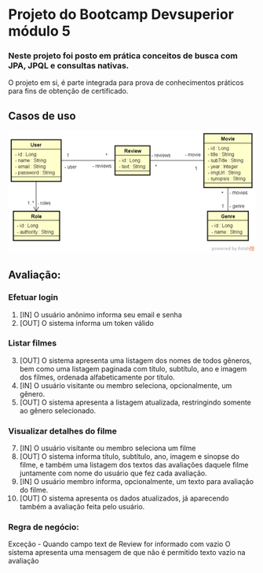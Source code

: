# Projeto do Bootcamp Devsuperior módulo 5
### Neste projeto foi posto em prática conceitos de busca com JPA, JPQL e consultas nativas.
O projeto em si, é parte integrada para prova de conhecimentos práticos para fins de obtenção de certificado.


## Casos de uso

![modelo conceitual.png](docs%2Fmodelo%20conceitual.png)


## **Avaliação:**

### **Efetuar login**
1. [IN] O usuário anônimo informa seu email e senha
2. [OUT] O sistema informa um token válido 

### Listar filmes
3. [OUT] O sistema apresenta uma listagem dos nomes de todos gêneros, bem como uma listagem paginada com título, subtítulo, ano e imagem dos filmes, ordenada alfabeticamente por título.
4. [IN] O usuário visitante ou membro seleciona, opcionalmente, um gênero.
5. [OUT] O sistema apresenta a listagem atualizada, restringindo somente ao gênero selecionado. 

### Visualizar detalhes do filme
7. [IN] O usuário visitante ou membro seleciona um filme
8. [OUT] O sistema informa título, subtítulo, ano, imagem e sinopse do filme, e também uma listagem dos textos das avaliações daquele filme juntamente com nome do usuário que fez cada avaliação.
9. [IN] O usuário membro informa, opcionalmente, um texto para avaliação do filme.
10. [OUT] O sistema apresenta os dados atualizados, já aparecendo também a avaliação feita pelo usuário.


### **Regra de negócio:**
Exceção - Quando campo text de Review for informado com vazio
O sistema apresenta uma mensagem de que não é permitido texto vazio na avaliação